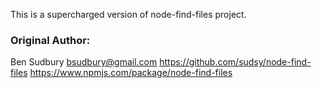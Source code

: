 This is a supercharged version of node-find-files project.

### Original Author:
Ben Sudbury <bsudbury@gmail.com>
https://github.com/sudsy/node-find-files
https://www.npmjs.com/package/node-find-files
